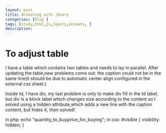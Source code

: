 ```yaml
---
layout: post
title: Animating with jQuery
categories: [blog ]
tags: [study,html,js,jquery,animate, ]
description: 
--- 
```


# To adjust table

  I have a table which contains two tables and needs to lay in parallel.
  After updating the table,new problems come out: the caption could not
  be in the same line(it should be due to automatic center align configured
  in the external css sheet.) 
  
  Inside td, I have div, my last problem is only to make div fill in the td
  label, but div is a block label which changes size according to the content
  so I solved using a hidden attribute,which adds a new line with the caption
  content, but hides it, then solved!
  
  in php:
  echo "<tr id='visible'><th>quantity_to_buy</th><th>price_for_buying</th></tr>";
  in css:
  #visible {
    visibility: hidden;
}
